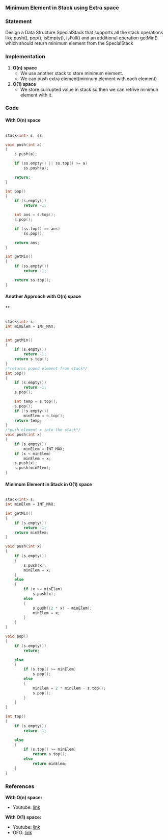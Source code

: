 ### Minimum Element in Stack using Extra space

### Statement

Design a Data Structure SpecialStack that supports all the stack operations like push(), pop(), isEmpty(), isFull() and an additional operation getMin() which should return minimum element from the SpecialStack

### Implementation

1. **O(n) space**
    * We use another stack to store minimum element. 
    * We can push extra element(mininum element with each element)
2. **O(1) space**
    * We store currupted value in stack so then we can retrive minimun element with it.


### Code
#### With O(n) space

```cpp

stack<int> s, ss;

void push(int a)
{
    s.push(a);

    if (ss.empty() || ss.top() >= a)
        ss.push(a);

    return;
}

int pop()
{
    if (s.empty())
        return -1;

    int ans = s.top();
    s.pop();

    if (ss.top() == ans)
        ss.pop();

    return ans;
}

int getMin()
{
    if (ss.empty())
        return -1;

    return ss.top();
}
```

#### Another Approach with O(n) space
**
```cpp

stack<int> s;
int minElem = INT_MAX;


int getMin()
{
    if (s.empty())
        return -1;
    return s.top();
}
/*returns poped element from stack*/
int pop()
{
    if (s.empty())
        return -1;
    s.pop();

    int temp = s.top();
    s.pop();
    if (!s.empty())
        minElem = s.top();
    return temp;
}
/*push element x into the stack*/
void push(int x)
{
    if (s.empty())
        minElem = INT_MAX;
    if (x < minElem)
        minElem = x;
    s.push(x);
    s.push(minElem);
}
```

#### Minimum Element in Stac**k in O(1) space**

```cpp

stack<int> s;
int minElem = INT_MAX;

int getMin()
{
    if (s.empty())
        return -1;
    return minElem;
}

void push(int x)
{
    if (s.empty())
    {
        s.push(x);
        minElem = x;
    }
    else
    {
        if (x >= minElem)
            s.push(x);
        else
        {
            s.push((2 * x) - minElem);
            minElem = x;
        }
    }
}

void pop()
{
    if (s.empty())
        return;

    else
    {
        if (s.top() >= minElem)
            s.pop();
        else
        {
            minElem = 2 * minElem - s.top();
            s.pop();
        }
    }
}

int top()
{
    if (s.empty())
        return -1;

    else
    {
        if (s.top() >= minElem)
            return s.top();
        else
            return minElem;
    }
}

```

### References

**With O(n) space:**
- Youtube: [link](https://www.youtube.com/watch?v=asf9P2Rcopo&list=PL_z_8CaSLPWdeOezg68SKkeLN4-T_jNHd&index=10)

**With O(1) space:**
- Youtube: [link](https://www.youtube.com/watch?v=ZvaRHYYI0-4&list=PL_z_8CaSLPWdeOezg68SKkeLN4-T_jNHd&index=11)
- GFG: [link](https://www.geeksforgeeks.org/design-a-stack-that-supports-getmin-in-o1-time-and-o1-extra-space/)
